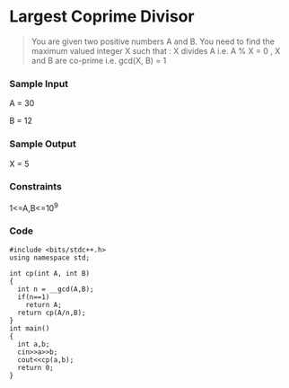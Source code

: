 # Largest Coprime Divisor

 >You are given two positive numbers A and B. You need to find the maximum valued integer X such that :
    X divides A i.e. A % X = 0  , 
    X and B are co-prime i.e. gcd(X, B) = 1

### Sample Input
A = 30

B = 12

### Sample Output
X = 5

### Constraints
1<=A,B<=10<sup>9</sup>

### Code 

    #include <bits/stdc++.h>
    using namespace std;

    int cp(int A, int B) 
    {
      int n = __gcd(A,B);
      if(n==1) 
        return A;
      return cp(A/n,B);
    }
    int main()
    {
      int a,b;
      cin>>a>>b;
      cout<<cp(a,b);
      return 0;
    }
